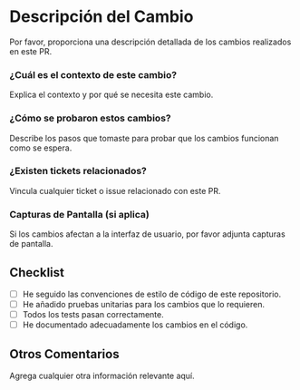 # Descripción del Cambio
Por favor, proporciona una descripción detallada de los cambios realizados en este PR.

### ¿Cuál es el contexto de este cambio?
Explica el contexto y por qué se necesita este cambio.

### ¿Cómo se probaron estos cambios?
Describe los pasos que tomaste para probar que los cambios funcionan como se espera.

### ¿Existen tickets relacionados?
Vincula cualquier ticket o issue relacionado con este PR.

### Capturas de Pantalla (si aplica)
Si los cambios afectan a la interfaz de usuario, por favor adjunta capturas de pantalla.

## Checklist
- [ ] He seguido las convenciones de estilo de código de este repositorio.
- [ ] He añadido pruebas unitarias para los cambios que lo requieren.
- [ ] Todos los tests pasan correctamente.
- [ ] He documentado adecuadamente los cambios en el código.

## Otros Comentarios
Agrega cualquier otra información relevante aquí.
